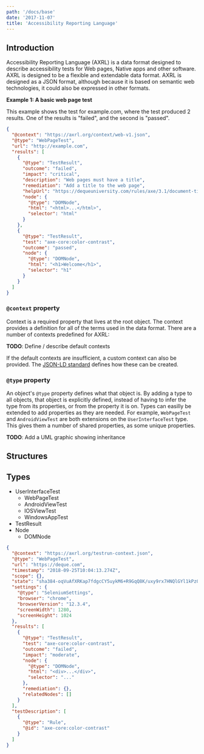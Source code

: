 ```yaml
---
path: '/docs/base'
date: '2017-11-07'
title: 'Accessibility Reporting Language'
---
```


## Introduction

Accessibility Reporting Language (AXRL) is a data format designed to describe accessibility tests for Web pages, Native apps and other software. AXRL is designed to be a flexible and extendable data format. AXRL is designed as a JSON format, although because it is based on semantic web technologies, it could also be expressed in other formats.

**Example 1: A basic web page test**

This example shows the test for example.com, where the test produced 2 results. One of the results is "failed", and the second is "passed".

```json
{
  "@context": "https://axrl.org/context/web-v1.json",
  "@type": "WebPageTest",
  "url": "http://example.com",
  "results": [
    {
      "@type": "TestResult",
      "outcome": "failed",
      "impact": "critical",
      "description": "Web pages must have a title",
      "remediation": "Add a title to the web page",
      "helpUrl": "https://dequeuniversity.com/rules/axe/3.1/document-title",
      "node": {
        "@type": "DOMNode",
        "html": "<html>...</html>",
        "selector": "html"
      }
    },
    {
      "@type": "TestResult",
      "test": "axe-core:color-contrast",
      "outcome": "passed",
      "node": {
        "@type": "DOMNode",
        "html": "<h1>Welcome</h1>",
        "selector": "h1"
      }
    }
  ]
}
```

### `@context` property

Context is a required property that lives at the root object. The context provides a definition for all of the terms used in the data format. There are a number of contexts predefined for AXRL:

**TODO**: Define / describe default contexts

If the default contexts are insufficient, a custom context can also be provided. The [JSON-LD standard](https://json-ld.org/spec/latest/json-ld/) defines how these can be created.

### `@type` property

An object's `@type` property defines what that object is. By adding a type to all objects, that object is explicitly defined, instead of having to infer the type from its properties, or from the property it is on. Types can easilly be extended to add properties as they are needed. For example, `WebPageTest` and `AndroidViewTest` are both extensions on the `UserInterfaceTest` type. This gives them a number of shared properties, as some unique properties.

**TODO**: Add a UML graphic showing inheritance

## Structures

## Types

- UserInterfaceTest
  - WebPageTest
  - AndroidViewTest
  - IOSViewTest
  - WindowsAppTest
- TestResult
- Node
  - DOMNode

```json
{
  "@context": "https://axrl.org/testrun-context.json",
  "@type": "WebPageTest",
  "url": "https://deque.com",
  "timestamp": "2018-09-25T10:04:13.274Z",
  "scope": {},
  "state": "sha384-oqVuAfXRKap7fdgcCY5uykM6+R9GqQ8K/uxy9rx7HNQlGYl1kPzQho1wx4JwY8wC",
  "settings": {
    "@type": "SeleniumSettings",
    "browser": "chrome",
    "browserVersion": "12.3.4",
    "screenWidth": 1280,
    "screenHeight": 1024
  },
  "results": [
    {
      "@type": "TestResult",
      "test": "axe-core:color-contrast",
      "outcome": "failed",
      "impact": "moderate",
      "node": {
        "@type": "DOMNode",
        "html": "<div>...</div>",
        "selector": "..."
      },
      "remediation": {},
      "relatedNodes": []
    }
  ],
  "testDescription": [
    {
      "@type": "Rule",
      "@id": "axe-core:color-contrast"
    }
  ]
}
```
